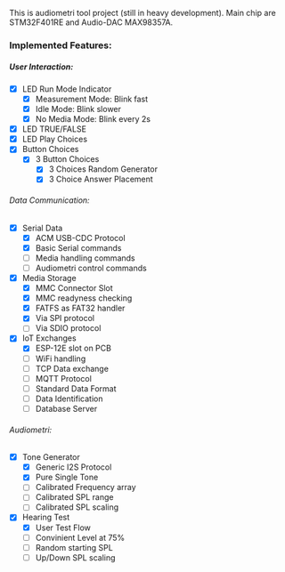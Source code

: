This is audiometri tool project (still in heavy development).
Main chip are STM32F401RE and Audio-DAC MAX98357A.

### Implemented Features:

##### User Interaction:

- [X] LED Run Mode Indicator
	+ [x] Measurement Mode: Blink fast
	+ [x] Idle Mode: Blink slower
	+ [x] No Media Mode: Blink every 2s
- [X] LED TRUE/FALSE
- [X] LED Play Choices
- [X] Button Choices
	+ [x] 3 Button Choices
        + [x] 3 Choices Random Generator
        + [x] 3 Choice Answer Placement

###### Data Communication:

- [X] Serial Data
	+ [x] ACM USB-CDC Protocol
	+ [x] Basic Serial commands
	+ [ ] Media handling commands
	+ [ ] Audiometri control commands

- [x] Media Storage
	+ [x] MMC Connector Slot
	+ [x] MMC readyness checking
	+ [x] FATFS as FAT32 handler
	+ [x] Via SPI protocol
	+ [ ] Via SDIO protocol

- [x] IoT Exchanges
	+ [x] ESP-12E slot on PCB
	+ [ ] WiFi handling
	+ [ ] TCP Data exchange
	+ [ ] MQTT Protocol
	+ [ ] Standard Data Format
	+ [ ] Data Identification
	+ [ ] Database Server

###### Audiometri:

- [x] Tone Generator
	+ [x] Generic I2S Protocol
	+ [x] Pure Single Tone
	+ [ ] Calibrated Frequency array
	+ [ ] Calibrated SPL range
	+ [ ] Calibrated SPL scaling

- [x] Hearing Test
	+ [x] User Test Flow
	+ [ ] Convinient Level at 75%
	+ [ ] Random starting SPL
	+ [ ] Up/Down SPL scaling
